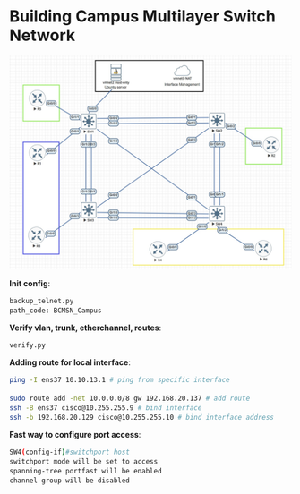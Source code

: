 # Building Campus Multilayer Switch Network

![Topology](/BCMSN_Campus/DBM_Inc_Campus_Diagram_lab.JPG)

**Init config**:
```bash
backup_telnet.py
path_code: BCMSN_Campus
```

**Verify vlan, trunk, etherchannel, routes**:
```bash
verify.py
```

**Adding route for local interface**:
```bash
ping -I ens37 10.10.13.1 # ping from specific interface

sudo route add -net 10.0.0.0/8 gw 192.168.20.137 # add route
ssh -B ens37 cisco@10.255.255.9 # bind interface
ssh -b 192.168.20.129 cisco@10.255.255.10 # bind interface address
```

**Fast way to configure port access**:
```bash
SW4(config-if)#switchport host
switchport mode will be set to access
spanning-tree portfast will be enabled
channel group will be disabled
```